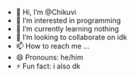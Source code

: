 - 👋 Hi, I’m @Chikuvi
- 👀 I’m interested in programming
- 🌱 I’m currently learning nothing
- 💞️ I’m looking to collaborate on idk
- 📫 How to reach me ...
- 😄 Pronouns: he/him
- ⚡ Fun fact: i also dk

<!---
Chikuvi/Chikuvi is a ✨ special ✨ repository because its `README.md` (this file) appears on your GitHub profile.
You can click the Preview link to take a look at your changes.
--->
